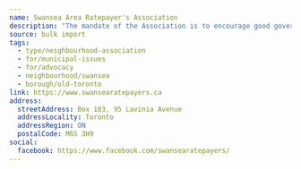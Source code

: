 ```yaml
---
name: Swansea Area Ratepayer's Association
description: "The mandate of the Association is to encourage good government, improve living conditions in the Swansea Area, and promote and express the interests of area residents. Founded in 1929, SARA is one of the oldest neighbourhood residents' groups in the City of Toronto."
source: bulk import
tags:
  - type/neighbourhood-association
  - for/municipal-issues
  - for/advocacy
  - neighbourhood/swansea
  - borough/old-toronto
link: https://www.swansearatepayers.ca
address:
  streetAddress: Box 103, 95 Lavinia Avenue
  addressLocality: Toronto
  addressRegion: ON
  postalCode: M6S 3H9
social:
  facebook: https://www.facebook.com/swansearatepayers/
---
```


<!-- Community added via bulk import -->
